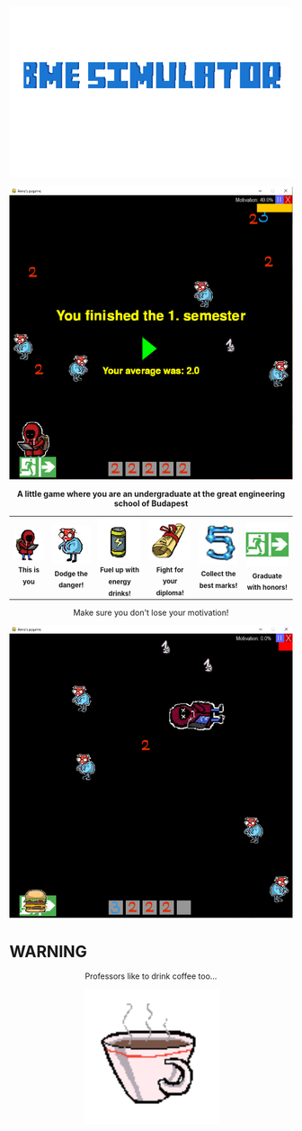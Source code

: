 <p align="center">
  <img src="./python_knowledge_refresh/title.png" width="580">
</p>

<p align="center">
  <img src="./python_knowledge_refresh/1st.PNG" width="580">
</p>
<p align="center">
  <strong>A little game where you are an undergraduate at the great engineering school of Budapest</strong>
</p>

<table align="center">
  <tr>
    <td align="center">
      <img src="./python_knowledge_refresh/undergraduate.png" width="120"><br>
      <sub><b>This is you</b></sub>
    </td>
    <td align="center">
      <img src="./python_knowledge_refresh/prof.png" width="120"><br>
      <sub><b>Dodge the danger!</b></sub>
    </td>
    <td align="center">
      <img src="./python_knowledge_refresh/drink.png" width="120"><br>
      <sub><b>Fuel up with energy drinks!</b></sub>
    </td>
    <td align="center">
      <img src="./python_knowledge_refresh/diploma.png" width="120"><br>
      <sub><b>Fight for your diploma!</b></sub>
    </td>
    <td align="center">
      <img src="./python_knowledge_refresh/5.png" width="120"><br>
      <sub><b>Collect the best marks!</b></sub>
    </td>
    <td align="center">
      <img src="./python_knowledge_refresh/exit.png" width="120"><br>
      <sub><b>Graduate with honors!</b></sub>
    </td>
  </tr>
</table>

<p align="center">
Make sure you don't lose your motivation! 
</p>
<p align="center">
  <img src="./python_knowledge_refresh/died.PNG" width="580">
</p>

# WARNING
<p align="center">
Professors like to drink coffee too... 
</p>
<p align="center">
  <img src="./python_knowledge_refresh/coffee.png" width="240">
</p>
